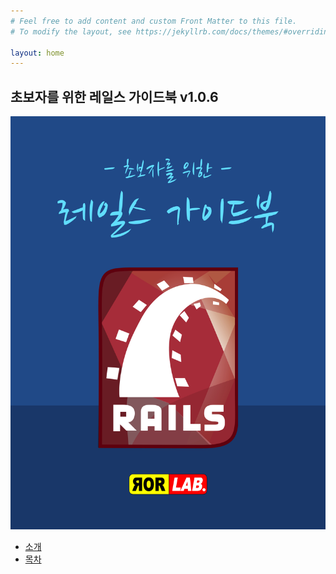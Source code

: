 ```yaml
---
# Feel free to add content and custom Front Matter to this file.
# To modify the layout, see https://jekyllrb.com/docs/themes/#overriding-theme-defaults

layout: home
---
```


## 초보자를 위한 레일스 가이드북 v1.0.6

![](./cover.jpg)


* [소개](./introduction.html)
* [목차](./toc.html)
